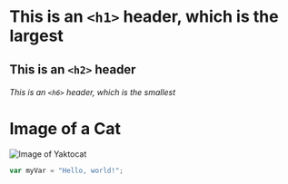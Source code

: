 # This is an `<h1>` header, which is the largest

## This is an `<h2>` header

###### This is an `<h6>` header, which is the smallest

# Image of a Cat

![Image of Yaktocat](https://octodex.github.com/images/yaktocat.png)

``` javascript
var myVar = "Hello, world!";
```
